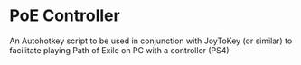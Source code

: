 # PoE Controller

An Autohotkey script to be used in conjunction with JoyToKey (or similar) to facilitate playing Path of Exile on PC with a controller (PS4)